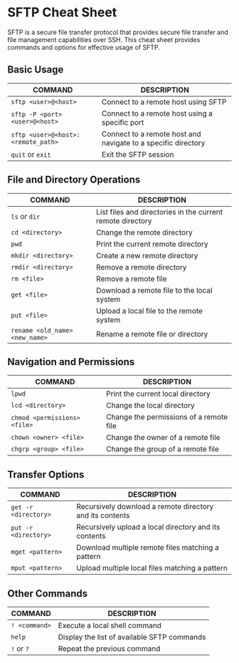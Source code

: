 # SFTP Cheat Sheet

SFTP is a secure file transfer protocol that provides secure file transfer and file management capabilities over SSH. This cheat sheet provides commands and options for effective usage of SFTP.

## Basic Usage

COMMAND | DESCRIPTION
---|---
`sftp <user>@<host>` | Connect to a remote host using SFTP
`sftp -P <port> <user>@<host>` | Connect to a remote host using a specific port
`sftp <user>@<host>:<remote_path>` | Connect to a remote host and navigate to a specific directory
`quit` or `exit` | Exit the SFTP session

## File and Directory Operations

COMMAND | DESCRIPTION
---|---
`ls` or `dir` | List files and directories in the current remote directory
`cd <directory>` | Change the remote directory
`pwd` | Print the current remote directory
`mkdir <directory>` | Create a new remote directory
`rmdir <directory>` | Remove a remote directory
`rm <file>` | Remove a remote file
`get <file>` | Download a remote file to the local system
`put <file>` | Upload a local file to the remote system
`rename <old_name> <new_name>` | Rename a remote file or directory

## Navigation and Permissions

COMMAND | DESCRIPTION
---|---
`lpwd` | Print the current local directory
`lcd <directory>` | Change the local directory
`chmod <permissions> <file>` | Change the permissions of a remote file
`chown <owner> <file>` | Change the owner of a remote file
`chgrp <group> <file>` | Change the group of a remote file

## Transfer Options

COMMAND | DESCRIPTION
---|---
`get -r <directory>` | Recursively download a remote directory and its contents
`put -r <directory>` | Recursively upload a local directory and its contents
`mget <pattern>` | Download multiple remote files matching a pattern
`mput <pattern>` | Upload multiple local files matching a pattern

## Other Commands

COMMAND | DESCRIPTION
---|---
`! <command>` | Execute a local shell command
`help` | Display the list of available SFTP commands
`!` or `?` | Repeat the previous command

